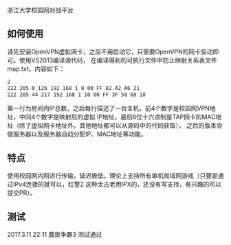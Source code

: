 浙江大学校园网对战平台

## 如何使用

请先安装OpenVPN虚拟网卡，之后不用启动它，只需要OpenVPN的网卡驱动即可。使用VS2013编译源代码，
在编译得到的可执行文件中防止映射关系表文件map.txt，内容如下：

```txt
2
222 205 0 126 192 168 1 8 00 FF 82 A2 A6 21
222 205 44 217 192 168 1 10 00 FF 3F 58 68 18
```

第一行为房间内IP总数，之后每行描述了一台主机，前4个数字是校园网VPN地址，中间4个数字是映射后的虚拟
IP地址，最后6位十六进制是TAP网卡的MAC地址（除了虚拟网卡地址外，其他地址都可以从源码中的代码获取），
之后的版本会做服务器以及服务器自动分配IP、MAC地址等功能。

## 特点

使用校园网内网进行传输，延迟极低，理论上支持所有单机局域网游戏（只要是通过IPv4连接的就可以，红警2
这种太古老用IPX的，还没有写支持，有兴趣的可以提交PR）。

## 测试

2017.3.11 22:11 魔兽争霸3 测试通过